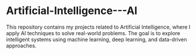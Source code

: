 # Artificial-Intelligence---AI
This repository contains my projects related to Artificial Intelligence, where I apply AI techniques to solve real-world problems. The goal is to explore intelligent systems using machine learning, deep learning, and data-driven approaches.
